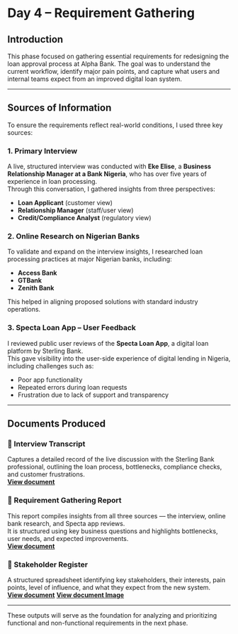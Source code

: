 # Day 4 – Requirement Gathering

## Introduction  
This phase focused on gathering essential requirements for redesigning the loan approval process at Alpha Bank. The goal was to understand the current workflow, identify major pain points, and capture what users and internal teams expect from an improved digital loan system.

---

## Sources of Information  

To ensure the requirements reflect real-world conditions, I used three key sources:

### 1. Primary Interview  
A live, structured interview was conducted with **Eke Elise**, a **Business Relationship Manager at a Bank Nigeria**, who has over five years of experience in loan processing.  
Through this conversation, I gathered insights from three perspectives:
- **Loan Applicant** (customer view)  
- **Relationship Manager** (staff/user view)  
- **Credit/Compliance Analyst** (regulatory view)

### 2. Online Research on Nigerian Banks  
To validate and expand on the interview insights, I researched loan processing practices at major Nigerian banks, including:  
- **Access Bank**  
- **GTBank**  
- **Zenith Bank**

This helped in aligning proposed solutions with standard industry operations.

### 3. Specta Loan App – User Feedback  
I reviewed public user reviews of the **Specta Loan App**, a digital loan platform by Sterling Bank.  
This gave visibility into the user-side experience of digital lending in Nigeria, including challenges such as:
- Poor app functionality  
- Repeated errors during loan requests  
- Frustration due to lack of support and transparency  

---
## Documents Produced  

### 📄 Interview Transcript  
Captures a detailed record of the live discussion with the Sterling Bank professional, outlining the loan process, bottlenecks, compliance checks, and customer frustrations.  
**[View document](https://github.com/Kaosarat10/Alpha-Bank-Loan-Process-Improvement-Case-Study/blob/main/Interview%20Transcript.pdf)**

### 📄 Requirement Gathering Report  
This report compiles insights from all three sources — the interview, online bank research, and Specta app reviews.  
It is structured using key business questions and highlights bottlenecks, user needs, and expected improvements.  
**[View document](https://github.com/Kaosarat10/Alpha-Bank-Loan-Process-Improvement-Case-Study/blob/main/REQUIREMENT%20REPORT.pdf)**

### 📄 Stakeholder Register  
A structured spreadsheet identifying key stakeholders, their interests, pain points, level of influence, and what they expect from the new system.  
**[View document](https://github.com/Kaosarat10/Alpha-Bank-Loan-Process-Improvement-Case-Study/blob/main/Stakeholder%20Register.xlsx)**
**[View document Image](https://github.com/Kaosarat10/Alpha-Bank-Loan-Process-Improvement-Case-Study/blob/main/Stakeholder%20Register.png)**




---

These outputs will serve as the foundation for analyzing and prioritizing functional and non-functional requirements in the next phase.
